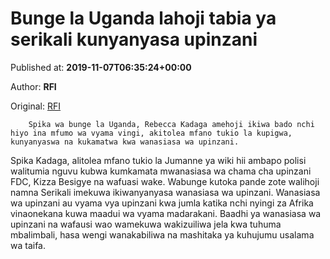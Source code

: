
# Bunge la Uganda lahoji tabia ya serikali kunyanyasa upinzani

Published at: **2019-11-07T06:35:24+00:00**

Author: **RFI**

Original: [RFI](http://sw.rfi.fr/eac/20191107-bunge-la-uganda-lahoji-tabia-ya-serikali-kunyanyasa-upinzani)


        Spika wa bunge la Uganda, Rebecca Kadaga amehoji ikiwa bado nchi hiyo ina mfumo wa vyama vingi, akitolea mfano tukio la kupigwa, kunyanyaswa na kukamatwa kwa wanasiasa wa upinzani.
      
Spika Kadaga, alitolea mfano tukio la Jumanne ya wiki hii ambapo polisi walitumia nguvu kubwa kumkamata mwanasiasa wa chama cha upinzani FDC, Kizza Besigye na wafuasi wake.
Wabunge kutoka pande zote walihoji namna Serikali imekuwa ikiwanyanyasa wanasiasa wa upinzani.
Wanasiasa wa upinzani au vyama vya upinzani kwa jumla katika nchi nyingi za Afrika vinaonekana kuwa maadui wa vyama madarakani.
Baadhi ya wanasiasa wa upinzani na wafausi wao wamekuwa wakizuiliwa jela kwa tuhuma mbalimbali, hasa wengi wanakabiliwa na mashitaka ya kuhujumu usalama wa taifa.
